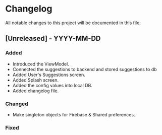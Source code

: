 # Changelog

All notable changes to this project will be documented in this file.

## [Unreleased] - YYYY-MM-DD
### Added
 - Introduced the ViewModel.
 - Connected the suggestions to backend and stored suggestions to db
 - Added User's Suggestions screen. 
 - Added Splash screen.
 - Added the config values into local DB.
 - Added changelog file. 
### Changed
 - Make singleton objects for Firebase & Shared preferences. 
### Fixed
